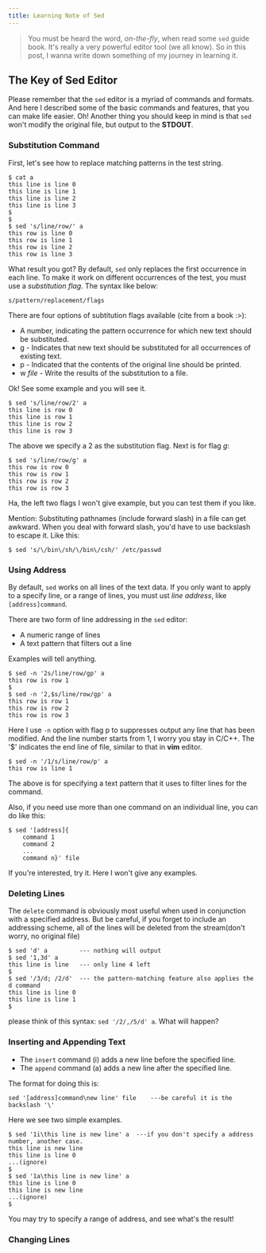 ```yaml
---
title: Learning Note of Sed
---
```


> You must be heard the word, *on-the-fly*, when read some `sed` guide book. It's really a very powerful editor tool (we all know). So in this post, I wanna write down something of my journey in learning it. 

## The Key of Sed Editor ##

Please remember that the `sed` editor is a myriad of commands and formats. And here I described some of the basic commands and features, that you can make life easier. Oh! Another thing you should keep in mind is that `sed` won't modify the original file, but output to the **STDOUT**.

### Substitution Command ###

First, let's see how to replace matching patterns in the test string.

	$ cat a
	this line is line 0
	this line is line 1
	this line is line 2
	this line is line 3
	$
	$
	$ sed 's/line/row/' a
	this row is line 0
	this row is line 1
	this row is line 2
	this row is line 3
	
What result you got? By default, `sed` only replaces the first occurrence in each line. To make it work on different occurrences of the test, you must use a *substitution flag*. The syntax like below:

	s/pattern/replacement/flags
	
There are four options of subtitution flags available (cite from a book :>):

- A number, indicating the pattern occurrence for which new text should be substituted.
- g - Indicates that new text should be substituted for all occurrences of existing text.
- p - Indicated that the contents of the original line should be printed.
- w *file* - Write the results of the substitution to a file.

Ok! See some example and you will see it.

	$ sed 's/line/row/2' a
	this line is row 0
	this line is row 1
	this line is row 2
	this line is row 3

The above we specify a 2 as the substitution flag. Next is for flag *g*:

	$ sed 's/line/row/g' a
	this row is row 0
	this row is row 1
	this row is row 2
	this row is row 3

Ha, the left two flags I won't give example, but you can test them if you like.

Mention: Substituting pathnames (include forward slash) in a file can get awkward. When you deal with forward slash, you'd have to use backslash to escape it. Like this:

	$ sed 's/\/bin\/sh/\/bin\/csh/' /etc/passwd
	
### Using Address ###

By default, `sed` works on all lines of the text data. If you only want to apply to a specify line, or a range of lines, you must ust *line address*, like `[address]command`.

There are two form of line addressing in the `sed` editor:

- A numeric range of lines
- A text pattern that filters out a line

Examples will tell anything.
	
	$ sed -n '2s/line/row/gp' a
	this row is row 1
	$
	$ sed -n '2,$s/line/row/gp' a
	this row is row 1
	this row is row 2
	this row is row 3
	
Here I use `-n` option with flag p to suppresses output any line that has been modified. And the line number starts from 1, I worry you stay in C/C++. The '$' indicates the end line of file, similar to that in **vim** editor.

	$ sed -n '/1/s/line/row/p' a
	this row is line 1
	
The above is for specifying a text pattern that it uses to filter lines for the command.
	
Also, if you need use more than one command on an individual line, you can do like this:
	
	$ sed '[address]{
		command 1 
		command 2
		...
		command n}' file

If you're interested, try it. Here I won't give any examples.

### Deleting Lines ###

The `delete` command is obviously most useful when used in conjunction with a specified address. But be careful, if you forget to include an addressing scheme, all of the lines will be deleted from the stream(don't worry, no original file)
	
	$ sed 'd' a     	--- nothing will output
	$ sed '1,3d' a
	this line is line 	--- only line 4 left
	$
	$ sed '/3/d; /2/d' 	--- the pattern-matching feature also applies the d command
	this line is line 0
	this line is line 1
	$
	
please think of this syntax: `sed '/2/,/5/d' a`. What will happen?

### Inserting and Appending Text ###

- The `insert` command (i) adds a new line before the specified line.
- The `append` command (a) adds a new line after the specified line.

The format for doing this is:

	sed '[address]command\new line' file	---be careful it is the backslash '\'
	
Here we see two simple examples.
	
	$ sed '1i\this line is new line' a	---if you don't specify a address number, another case.
	this line is new line
	this line is line 0
	...(ignore)
	$
	$ sed '1a\this line is new line' a
	this line is line 0
	this line is new line
	...(ignore)
	$

You may try to specify a range of address, and see what's the result!

### Changing Lines ###
